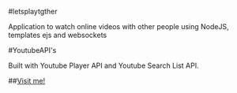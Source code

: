 #letsplaytgther

Application to watch online videos with other people using NodeJS, templates ejs and websockets

#YoutubeAPI's

Built with Youtube Player API and Youtube Search List API.

##[Visit me!](https://letsplaytgther.herokuapp.com/)
